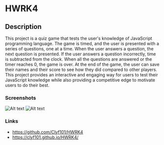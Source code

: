 # HWRK4
## Description
This project is a quiz game that tests the user's knowledge of JavaScript programming language. The game is timed, and the user is presented with a series of questions, one at a time. When the user answers a question, the next question is presented. If the user answers a question incorrectly, time is subtracted from the clock. When all the questions are answered or the timer reaches 0, the game is over. At the end of the game, the user can save their names and their score to see how they did compared to other players. This project provides an interactive and engaging way for users to test their JavaScript knowledge while also providing a competitive edge to motivate users to do their best.

### Screenshots
![Alt text](assets/Screenshot%202023-02-20%20104150.png)
![Alt text](assets/Screenshot%202023-02-20%20104224.png)

### Links
- https://github.com/Clyf101/HWRK4
- https://clyf101.github.io/HWRK4/
